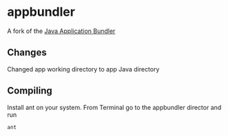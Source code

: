 # appbundler
A fork of the [Java Application Bundler](https://svn.java.net/svn/appbundler~svn) 

## Changes
Changed app working directory to app Java directory

## Compiling

Install ant on your system. From Terminal go to the appbundler director and run
```sh
ant
```
